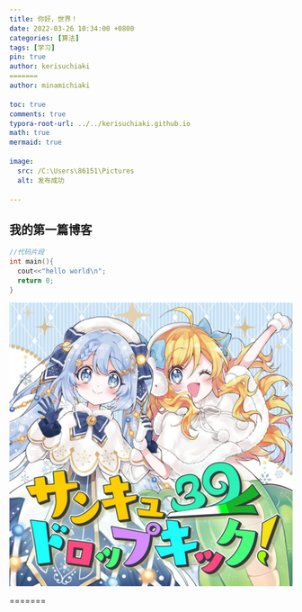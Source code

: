 ```yaml
---
title: 你好，世界！
date: 2022-03-26 10:34:00 +0800
categories: [算法]
tags: [学习]
pin: true
author: kerisuchiaki
=======
author: minamichiaki

toc: true
comments: true
typora-root-url: ../../kerisuchiaki.github.io
math: true
mermaid: true

image:
  src: /C:\Users\86151\Pictures
  alt: 发布成功

---
```



## 我的第一篇博客

```c
//代码片段
int main(){
  cout<<"hello world\n";
  return 0;
}
```

![算法](/pictrue/Thank_you_drop_kick.jpg)

=======
